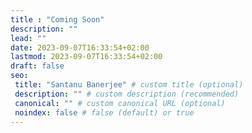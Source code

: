 ```yaml
---
title : "Coming Soon"
description: ""
lead: ""
date: 2023-09-07T16:33:54+02:00
lastmod: 2023-09-07T16:33:54+02:00
draft: false
seo:
 title: "Santanu Banerjee" # custom title (optional)
 description: "" # custom description (recommended)
 canonical: "" # custom canonical URL (optional)
 noindex: false # false (default) or true
---
```

